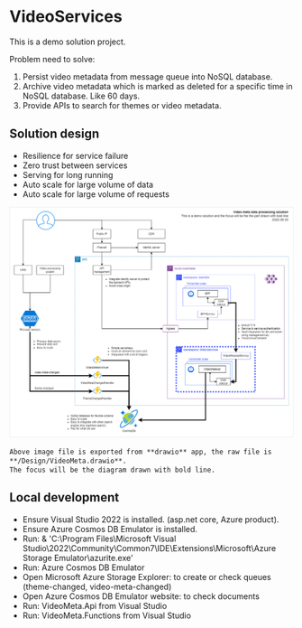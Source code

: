 # VideoServices

This is a demo solution project.

Problem need to solve:

1. Persist video metadata from message queue into NoSQL database.
2. Archive video metadata which is marked as deleted for a specific time in NoSQL database. Like 60 days.
3. Provide APIs to search for themes or video metadata. 


## Solution design

- Resilience for service failure
- Zero trust between services
- Serving for long running
- Auto scale for large volume of data
- Auto scale for large volume of requests


![VideoMeta](./Design/VideoMeta.png)

    Above image file is exported from **drawio** app, the raw file is **/Design/VideoMeta.drawio**.
    The focus will be the diagram drawn with bold line.


## Local development

- Ensure Visual Studio 2022 is installed. (asp.net core, Azure product).
- Ensure Azure Cosmos DB Emulator is installed.
- Run: & 'C:\Program Files\Microsoft Visual Studio\2022\Community\Common7\IDE\Extensions\Microsoft\Azure Storage Emulator\azurite.exe'
- Run: Azure Cosmos DB Emulator
- Open Microsoft Azure Storage Explorer: to create or check queues (theme-changed, video-meta-changed)
- Open Azure Cosmos DB Emulator website: to check documents
- Run: VideoMeta.Api from Visual Studio
- Run: VideoMeta.Functions from Visual Studio
